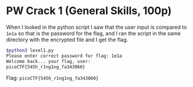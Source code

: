 # PW Crack 1 (General Skills, 100p)
When I looked in the python script I saw that the user input is compared to `1e1a` so that is the password for the flag, and I ran the script in the same directory
with the encrypted file and I get the flag.
```bash
$python3 level1.py
Please enter correct password for flag: 1e1a
Welcome back... your flag, user:
picoCTF{545h_r1ng1ng_fa343060}
```
Flag: `picoCTF{545h_r1ng1ng_fa343060}`
